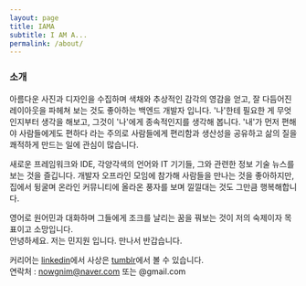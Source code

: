 ```yaml
---
layout: page
title: IAMA
subtitle: I AM A...
permalink: /about/
---
```


### 소개
아름다운 사진과 디자인을 수집하며 색채와 추상적인 감각의 영감을 얻고, 잘 다듬어진 레이아웃을 파헤쳐 보는 것도 좋아하는 백엔드 개발자 입니다. '나'한테 필요한 게 무엇인지부터 생각을 해보고, 그것이 '나'에게 종속적인지를 생각해 봅니다. '내'가 먼저 편해야 사람들에게도 편하다 라는 주의로 사람들에게 편리함과 생산성을 공유하고 삶의 질을 쾌적하게 만드는 일에 관심이 많습니다.

새로운 프레임워크와 IDE, 각양각색의 언어와 IT 기기들, 그와 관련한 정보 기술 뉴스를 보는 것을 즐깁니다. 개발자 오프라인 모임에 참가해 사람들을 만나는 것을 좋아하지만, 집에서 뒹굴며 온라인 커뮤니티에 올라온 풍자를 보며 낄낄대는 것도 그만큼 행복해합니다.

영어로 원어민과 대화하며 그들에게 조크를 날리는 꿈을 꿔보는 것이 저의 숙제이자 목표이고 소망입니다.<br/>
안녕하세요. 저는 민지원 입니다. 만나서 반갑습니다.

커리어는 [linkedin](# "오른쪽 밑에 있어요")에서 사상은 [tumblr](# "오른쪽 밑에 있어요")에서 볼 수 있습니다.<br />
연락처 : nowgnim@naver.com 또는 @gmail.com
